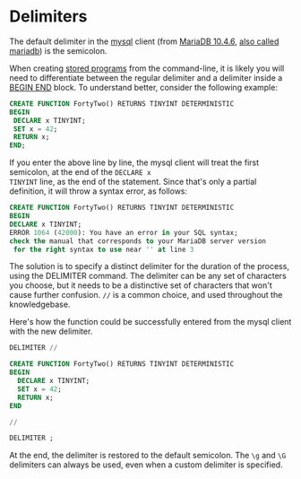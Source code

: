 # Delimiters

The default delimiter in the [mysql](/clients-utilities/mysql-client/) client (from [MariaDB 10.4.6](/kb/en/mariadb-1046-release-notes/), [also called mariadb](/clients-utilities/mysql-client/mariadb-command-line-client/)) is the semicolon.

When creating [stored programs](/kb/en/stored-programs-and-views/) from the command-line, it is likely you will need to differentiate between the regular delimiter and a delimiter inside a [BEGIN END](/programming-customizing-mariadb/programmatic-compound-statements/begin-end/) block.  To understand better, consider the following example:

```sql
CREATE FUNCTION FortyTwo() RETURNS TINYINT DETERMINISTIC
BEGIN
 DECLARE x TINYINT;
 SET x = 42;
 RETURN x;
END; 
```

If you enter the above line by line, the mysql client will treat the first semicolon, at the end of the <code class="fixed" style="white-space:pre-wrap">DECLARE x TINYINT</code> line, as the end of the statement. Since that's only a partial definition, it will throw a syntax error, as follows:

```sql
CREATE FUNCTION FortyTwo() RETURNS TINYINT DETERMINISTIC
BEGIN
DECLARE x TINYINT;
ERROR 1064 (42000): You have an error in your SQL syntax; 
check the manual that corresponds to your MariaDB server version
 for the right syntax to use near '' at line 3
```

The solution is to specify a distinct delimiter for the duration of the process, using the DELIMITER command. The delimiter can be any set of characters you choose, but it needs to be a distinctive set of characters that won't cause further confusion. `//` is a common choice, and used throughout the knowledgebase.

Here's how the function could be successfully entered from the mysql client with the new delimiter.

```sql
DELIMITER //

CREATE FUNCTION FortyTwo() RETURNS TINYINT DETERMINISTIC
BEGIN
  DECLARE x TINYINT;
  SET x = 42;
  RETURN x;
END 

//

DELIMITER ;
```

At the end, the delimiter is restored to the default semicolon. The `\g` and `\G` delimiters can always be used, even when a custom delimiter is specified.